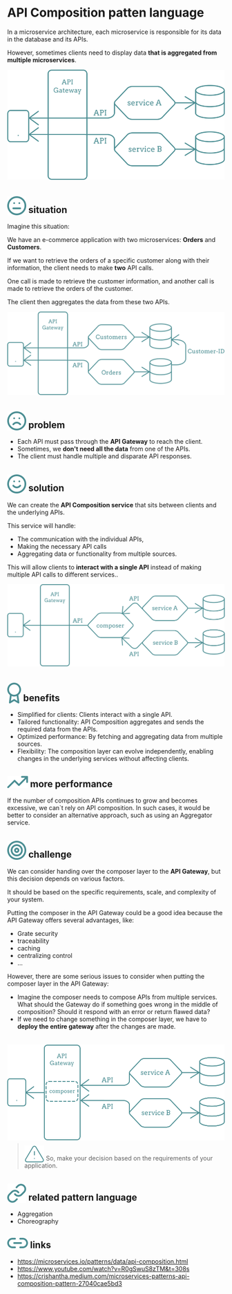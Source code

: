 # API Composition patten language


In a microservice architecture, each microservice is responsible for its data in the database and its APIs.

However, sometimes clients need to display data **that is aggregated from multiple microservices**.

<img src="../images/API-composition/call-2-api.svg" />

## <img src="../images/icons/meh.svg" style="position:relative; top:5px;" /> situation

Imagine this situation:

We have an e-commerce application with two microservices:
**Orders** and **Customers**.

If we want to retrieve the orders of a specific customer along with their information, the client needs to make **two** API calls.

One call is made to retrieve the customer information, and another call is made to retrieve the orders of the customer.

The client then aggregates the data from these two APIs.

<img src="../images/API-composition/call-2-api-example.svg" />

## <img src="../images/icons/sad.svg" style="position:relative; top:5px" /> problem

- Each API must pass through the **API Gateway** to reach the client.
- Sometimes, we **don't need all the data** from one of the APIs.
- The client must handle multiple and disparate API responses.

## <img src="../images/icons/happy.svg" style="position:relative; top:5px" /> solution

We can create the **API Composition service** that sits between clients and the underlying APIs.

This service will handle:
- The communication with the individual APIs,
- Making the necessary API calls
- Aggregating data or functionality from multiple sources.

This will allow clients to **interact with a single API** instead of making multiple API calls to different services..

<img src="../images/API-composition/with-api-composition-service.svg" />

## <img src="../images/icons/badge.svg" style="position:relative; top:5px" /> benefits

- Simplified for clients: Clients interact with a single API.
- Tailored functionality: API Composition aggregates and sends the required data from the APIs.
- Optimized performance: By fetching and aggregating data from multiple sources.
- Flexibility: The composition layer can evolve independently, enabling changes in the underlying services without affecting clients.

## <img src="../images/icons/high.svg" style="position:relative; top:2px" /> more performance


If the number of composition APIs continues to grow and becomes excessive, we can`t rely on API composition.
In such cases, it would be better to consider an alternative approach, such as using an Aggregator service.

## <img src="../images/icons/dart.svg" style="position:relative; top:5px" /> challenge

We can consider handing over the composer layer to the **API Gateway**, but this decision depends on various factors.

It should be based on the specific requirements, scale, and complexity of your system.

Putting the composer in the API Gateway could be a good idea because the API Gateway offers several advantages, like:
- Grate security
- traceability
- caching
- centralizing control
- ...

However, there are some serious issues to consider when putting the composer layer in the API Gateway:

- Imagine the composer needs to compose APIs from multiple services.
  What should the Gateway do if something goes wrong in the middle of composition?
  Should it respond with an error or return flawed data?
- If we need to change something in the composer layer, we have to **deploy the entire gateway** after the changes are made.

<img src="../images/API-composition/put-composer-in-gateway.svg" style="position:relative; top:20px; margin-bottom: 10px;" />

  ><img src="../images/icons/warning.svg" style="position:relative; top:5px" /> So, make your decision based on the requirements of your application.

## <img src="../images/icons/link.svg" style="position:relative; top:5px" /> related pattern language

- Aggregation
- Choreography

## <img src="../images/icons/link2.svg" /> links

- https://microservices.io/patterns/data/api-composition.html
- https://www.youtube.com/watch?v=R0gSwuS8zTM&t=308s
- https://crishantha.medium.com/microservices-patterns-api-composition-pattern-27040cae5bd3
